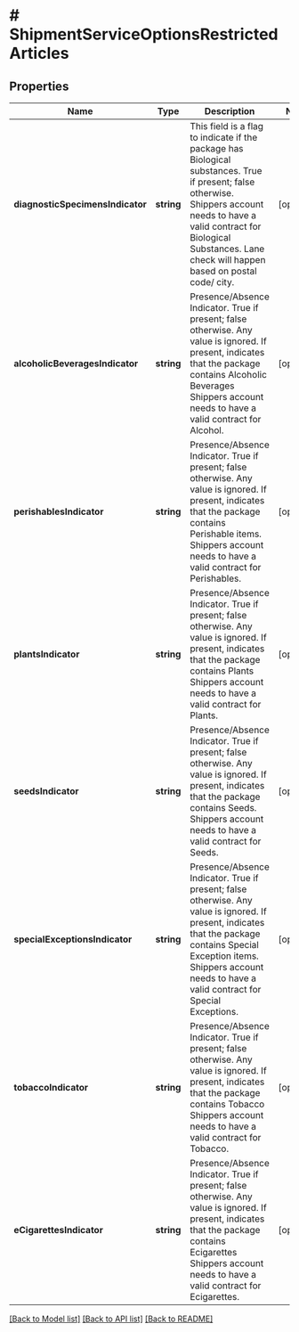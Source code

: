 # # ShipmentServiceOptionsRestrictedArticles

## Properties

Name | Type | Description | Notes
------------ | ------------- | ------------- | -------------
**diagnosticSpecimensIndicator** | **string** | This field is a flag to indicate if the package has Biological substances. True if present; false otherwise.  Shippers account needs to have a valid contract for Biological Substances. Lane check will happen based on postal code/ city. | [optional]
**alcoholicBeveragesIndicator** | **string** | Presence/Absence Indicator. True if present; false otherwise. Any value is ignored. If present, indicates that the package contains Alcoholic Beverages  Shippers account needs to have a valid contract for Alcohol. | [optional]
**perishablesIndicator** | **string** | Presence/Absence Indicator. True if present; false otherwise. Any value is ignored. If present, indicates that the package contains Perishable items.  Shippers account needs to have a valid contract for Perishables. | [optional]
**plantsIndicator** | **string** | Presence/Absence Indicator. True if present; false otherwise. Any value is ignored. If present, indicates that the package contains Plants  Shippers account needs to have a valid contract for Plants. | [optional]
**seedsIndicator** | **string** | Presence/Absence Indicator. True if present; false otherwise. Any value is ignored. If present, indicates that the package contains Seeds.  Shippers account needs to have a valid contract for Seeds. | [optional]
**specialExceptionsIndicator** | **string** | Presence/Absence Indicator. True if present; false otherwise. Any value is ignored. If present, indicates that the package contains Special Exception items.  Shippers account needs to have a valid contract for Special Exceptions. | [optional]
**tobaccoIndicator** | **string** | Presence/Absence Indicator. True if present; false otherwise. Any value is ignored. If present, indicates that the package contains Tobacco  Shippers account needs to have a valid contract for Tobacco. | [optional]
**eCigarettesIndicator** | **string** | Presence/Absence Indicator. True if present; false otherwise. Any value is ignored. If present, indicates that the package contains Ecigarettes  Shippers account needs to have a valid contract for Ecigarettes. | [optional]

[[Back to Model list]](../../README.md#models) [[Back to API list]](../../README.md#endpoints) [[Back to README]](../../README.md)
